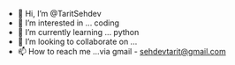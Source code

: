 - 👋 Hi, I’m @TaritSehdev
- 👀 I’m interested in ... coding
- 🌱 I’m currently learning ... python
- 💞️ I’m looking to collaborate on ...
- 📫 How to reach me ...via gmail - sehdevtarit@gmail.com

<!---
TaritSehdev/TaritSehdev is a ✨ special ✨ repository because its `README.md` (this file) appears on your GitHub profile.
You can click the Preview link to take a look at your changes.
--->
